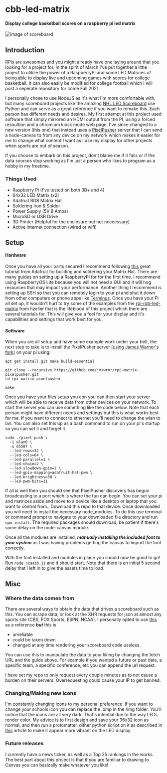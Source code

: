 # cbb-led-matrix
#### Display college basketball scores on a raspberry pi led matrix
![image of scoreboard](https://i.imgur.com/tBaEwND.jpg)
## Introduction
RPis are awesomes and you might already have one laying around that you looking for a project for. In the spirit of March I've put together a little project to utilize the power of a RaspberryPi and some LED Matrices of being able to display live and upcoming games with scores for college basketball. It can also easily be modified for college football which I will post a seperate repository for come Fall 2021.

I personally chose to use NodeJS as it's what I'm more comfortable with, but many scoreboard projects like the amazing [NHL LED Scoreboard](https://github.com/riffnshred/nhl-led-scoreboard) use Python and can serve as a great reference if you want to remake this. Each person has different needs and desires. My first attempt at this project used software that simply mirrored an HDMI output from the PI, using a forced resoultion and a chromium kiosk mode web page. I've since changed to a new version (this one) that instead uses a [PixelPusher](https://github.com/hzeller/pixelpusher-server) server that I can send a node-canvas to from any device on my network which makes it easier for me to change what content I want as I use my display for other projects when sports are out of season. 

If you choose to embark on this project, don't blame me if it fails or if the data sources stop working as I'm just a person who likes to program as a hobby in my freetime.

### Things Used
- Raspberry Pi (I've tested on both 3B+ and 4)
- 64x32 LED Matrix (x2)
- Adafruit RGB Matrix Hat
- Soldering Iron & Solder
- Power Supply (5V 8 Amps)
- MicroSD or USB Drive
- 3D Printer (Helpful for the enclosure but not neccessary)
- Active internet connection (wired or wifi)


## Setup
#### Hardware
Once you have all your parts secured I recommend following [this](https://learn.adafruit.com/adafruit-rgb-matrix-plus-real-time-clock-hat-for-raspberry-pi/overview) great tutorial from Adafruit for building and soldering your Matrix Hat. There are many guides on setting up a RaspberryPi for for the first time. I recommend using RaspberryOS Lite because you will not need a GUI and it will hog resources that may impact your performance. Another thing I recommend is setting up SSH so that you can remotely login to your pi and shut it down from other computers or phone apps like [Terminus](https://termius.com/). Once you have your Pi all set up, it wouldn't hurt to try some of the examples from the [rpi-rgb-led-matrix](https://github.com/hzeller/rpi-rgb-led-matrix) from hzeller that is the lifeblood of this project which there are several tutorials for. This will give you a feel for your display and it's capabilities and settings that work best for you.

#### Software
When you are all setup and have some example work under your belt, the next step to take is to install the PixelPusher server [(using James Warner's fork)](https://jmswrnr.com/) on your pi using:
```
apt get install git make build-essential

git clone --recursive https://github.com/jmswrnr/rpi-matrix-pixelpusher.git
cd rpi-matrix-pixelpusher

make
```

Once you have your files setup you con you can then start your server which will be able to receive data from other devices on your network. To start the server you can use something like the code below. Note that each person might have different needs and settings but this is what works best for me. If you want to connect to ethernet you'll need to change the wlan to lan. You can also set this up as a bash command to run on your pi's startup so you can set it and forget it.

```
sudo ./pixel-push \
  -i wlan0 \
  -u 65507 \
  --led-rows=32 \
  --led-cols=64 \
  --led-parallel=1 \
  --led-chain=2 \
  --led-slowdown-gpio=2 \
  --led-gpio-mapping=adafruit-hat-pwm \
  --led-brightness=50 \
  --led-pwm-bits=11
```
If all is well then you should see that PixelPusher discovery has begun broadcasting to a port which is where the fun can begin. You can set your pi and matrices aside and move to a device like a desktop or laptop that you want to control from.. Download this repo to that device. Once downloaded you will need to install the necessary node_modules. To do this use terminal or command prompt to navigate to your downloaded file directory and run `npm install`. The required packages should download, be patient if there's some delay on the node-canvas module.

Once all the modules are installed, ***manually installing the included font to your system*** as I was having problems getting the canvas to import the font correctly.

With the font installed and modules in place you should now be good to go! Run  `node ncaabb.js` and it should start. Note that there is an initial 5 second delay that I left in to give the assets time to load.

## Misc

### Where the data comes from
There are several ways to obtain the data that drives a scoreboard such as this. You can scrape data, or look at the XHR requests for json at almost any sports site (CBS, FOX Sports, ESPN, NCAA). I personally opted to use [this](https://gist.github.com/akeaswaran/b48b02f1c94f873c6655e7129910fc3b) as a reference ***but*** this is
- unreliable
- could be taken down
- changed at any time rendering your scoreboard code useless.

You can use this to manipulate the data to your liking by changing the fetch URL and the guide above. For example if you wanted a future or past date, a specific team, a specific conference, etc you can append the url request.

I have set my repo to only request every couple minutes as to not cause a burden on their servers. Overrequesting could cause your IP to get banned.

### Changing/Making new icons
I'm constantly changing icons to my personal preference. If you want to change your schools icon you can replace the .bmp in the /img folder. You'll notice that the icons are all very dark. That's intential due to the way LEDs render color. My advice is to first design and save your 36x32 icon as normal, and then run a protomatter_dither python script on it as described in [this](https://learn.adafruit.com/image-correction-for-rgb-led-matrices?view=all) article to make it appear more vibrant on the LED display.

### Future releases
I currently have a news ticker, as well as a Top 25 rankings in the works. The best part about this project is that if you are familiar to drawing to Canvas you can basically make whatever you like!
